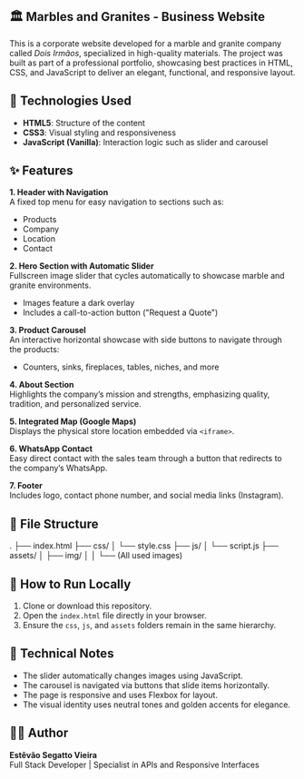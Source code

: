 ## 🏛️ Marbles and Granites - Business Website

This is a corporate website developed for a marble and granite company called *Dois Irmãos*, specialized in high-quality materials. The project was built as part of a professional portfolio, showcasing best practices in HTML, CSS, and JavaScript to deliver an elegant, functional, and responsive layout.

## 🧩 Technologies Used

- **HTML5**: Structure of the content  
- **CSS3**: Visual styling and responsiveness  
- **JavaScript (Vanilla)**: Interaction logic such as slider and carousel  

## ✨ Features

**1. Header with Navigation**  
A fixed top menu for easy navigation to sections such as:  

- Products  
- Company  
- Location  
- Contact  

**2. Hero Section with Automatic Slider**  
Fullscreen image slider that cycles automatically to showcase marble and granite environments.  

- Images feature a dark overlay  
- Includes a call-to-action button ("Request a Quote")  

**3. Product Carousel**  
An interactive horizontal showcase with side buttons to navigate through the products:  

- Counters, sinks, fireplaces, tables, niches, and more  

**4. About Section**  
Highlights the company’s mission and strengths, emphasizing quality, tradition, and personalized service.  

**5. Integrated Map (Google Maps)**  
Displays the physical store location embedded via `<iframe>`.  

**6. WhatsApp Contact**  
Easy direct contact with the sales team through a button that redirects to the company’s WhatsApp.  

**7. Footer**  
Includes logo, contact phone number, and social media links (Instagram).  

## 📁 File Structure
.
├── index.html
├── css/
│   └── style.css
├── js/
│   └── script.js
├── assets/
│   ├── img/
│   │   └── (All used images)

## 🔧 How to Run Locally

1. Clone or download this repository.  
2. Open the `index.html` file directly in your browser.  
3. Ensure the `css`, `js`, and `assets` folders remain in the same hierarchy.

## 📌 Technical Notes

- The slider automatically changes images using JavaScript.  
- The carousel is navigated via buttons that slide items horizontally.  
- The page is responsive and uses Flexbox for layout.  
- The visual identity uses neutral tones and golden accents for elegance.

## 👨‍💻 Author

**Estêvão Segatto Vieira**  
Full Stack Developer | Specialist in APIs and Responsive Interfaces
